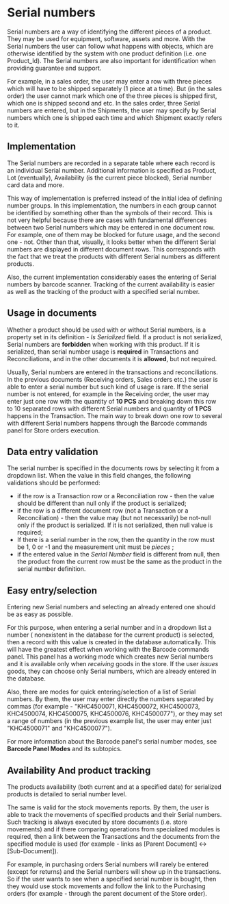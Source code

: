 # Serial numbers 

Serial numbers are a way of identifying the different pieces of a product. They may be used for equipment, software, assets and more. With the Serial numbers the user can follow what happens with objects, which are otherwise identified by the system with one product definition (i.e. one Product_Id). The Serial numbers are also important for identification when providing guarantee and support. 

For example, in a sales order, the user may enter a row with three pieces which will have to be shipped separately (1 piece at a time). But (in the sales order) the user cannot mark which one of the three pieces is shipped first, which one is shipped second and etc. In the sales order, three Serial numbers are entered, but in the Shipments, the user may specify by Serial numbers which one is shipped each time and  which Shipment exactly refers to it. 

## Implementation 

The Serial numbers are recorded in a separate table where each record is an individual Serial number. Additional information is specified as Product, Lot (eventually), Availability (is the current piece blocked), Serial number card data and more. 

This way of implementation is preferred instead of the initial idea of defining number groups. In this implementation, the numbers in each group cannot be identified by something other than the symbols of their record. This is not very helpful because there are cases with fundamental differences between two Serial numbers which may be entered in one document row. For example, one of them may be blocked for future usage, and the second one - not. Other than that, visually, it looks better when the different Serial numbers are displayed in different document rows. This corresponds with the fact that we treat the products with different Serial numbers as different products.  

Also, the current implementation considerably eases the entering of Serial numbers by barcode scanner. Tracking of the current availability is easier as well as the tracking of the product with a specified serial number. 

## Usage in documents 

Whether a product should be used with or without Serial numbers, is a property set in its definition - *Is Serialized* field. If a product is not serialized, Serial numbers are **forbidden** when working with this product. If it is serialized, than serial number usage is **required** in Transactions and Reconciliations, and in the other documents it is **allowed**, but not required. 

Usually, Serial numbers are entered in the transactions and reconciliations. In the previous documents (Receiving orders, Sales orders etc.) the user is able to enter a serial number but such kind of usage is rare. If the serial number is not entered, for example in the Receiving order, the user may enter just one row with the quantity of **10 PCS** and breaking down this row to 10 separated rows with different Serial numbers and quantity of **1 PCS** happens in the Transaction. The main way to break down one row to several with different Serial numbers happens through the Barcode commands panel for Store orders execution. 

## Data entry validation 

The serial number is specified in the documents rows by selecting it from a dropdown list. When the value in this field changes, the following validations should be performed: 

- if the row is a Transaction row or a Reconciliation row - then the value should be different than null only if the product is serialized; 
- if the row is a different document row (not a Transaction or a Reconciliation) - then the value may (but not necessarily) be not-null only if the product is serialized. If it is not serialized, then null value is required; 
- If there is a serial number in the row, then the quantity in the row must be 1, 0 or -1 and the measurement unit must be *pieces* ; 
- if the entered value in the *Serial Number* field is different from null, then the product from the current row must be the same as the product in the serial number definition. 

## Easy entry/selection 

Entering new Serial numbers and selecting an already entered one should be as easy as possible. 

For this purpose, when entering a serial number and in a dropdown list a number ( nonexistent in the database for the current product) is selected, then a record with this value is created in the database automatically. This will have the greatest effect when working with the Barcode commands panel. This panel has a working mode which creates new Serial numbers and it is available only when *receiving* goods in the store. If the user *issues* goods, they can choose only Serial numbers, which are already entered in the database. 

Also, there are modes for quick entering/selection of a list of Serial numbers. By them, the user may enter directly the numbers separated by commas (for example - "KHC4500071, KHC4500072, KHC4500073, KHC4500074, KHC4500075, KHC4500076, KHC4500077"), or they may set a range of numbers (in the previous example list, the user may enter just "KHC4500071" and "KHC4500077"). 

For more information about the Barcode panel's serial number modes, see **Barcode Panel Modes** and its subtopics. 

## Availability And product tracking 

The products availability (both current and at a specified date) for serialized products is detailed to serial number level. 

The same is valid for the stock movements reports. By them, the user is able to track the movements of specified products and their Serial numbers. Such tracking is always executed by store documents (i.e. store movements) and if there comparing operations from specialized modules is required, then a link between the Transactions and the documents from the specified module is used (for example - links as [Parent Document] <-> [Sub-Document]). 

For example, in purchasing orders Serial numbers will rarely be entered (except for returns) and the Serial numbers will show up in the transactions. So if the user wants to see when a specified serial number is bought, then they would use stock movements and follow the link to the Purchasing orders (for example - through the parent document of the Store order).

